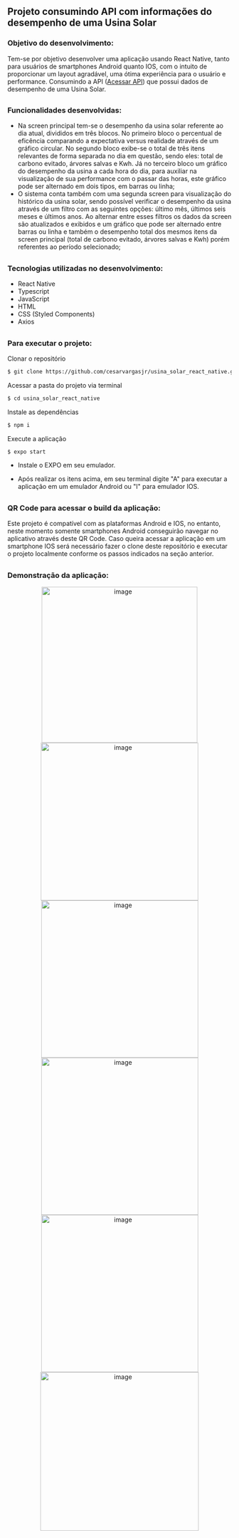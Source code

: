 ## Projeto consumindo API com informações do desempenho de uma Usina Solar

### Objetivo do desenvolvimento:

Tem-se por objetivo desenvolver uma aplicação usando React Native, tanto para usuários de smartphones Android quanto IOS, com o intuito de proporcionar um layout agradável, uma ótima experiência para o usuário e performance. Consumindo a API ([Acessar API](https://y-plants-api.bravedesert-7b0b5672.westus2.azurecontainerapps.io/plant/generation)) que possui dados de desempenho de uma Usina Solar.

##

### Funcionalidades desenvolvidas:

- Na screen principal tem-se o desempenho da usina solar referente ao dia atual, divididos em três blocos. No primeiro bloco o percentual de eficência comparando a expectativa versus realidade através de um gráfico circular. No segundo bloco exibe-se o total de três itens relevantes de forma separada no dia em questão, sendo eles: total de carbono evitado, árvores salvas e Kwh. Já no terceiro bloco um gráfico do desempenho da usina a cada hora do dia, para auxiliar na visualização de sua performance com o passar das horas, este gráfico pode ser alternado em dois tipos, em barras ou linha;
- O sistema conta também com uma segunda screen para visualização do histórico da usina solar, sendo possível verificar o desempenho da usina através de um filtro com as seguintes opções: último mês, últimos seis meses e últimos anos. Ao alternar entre esses filtros os dados da screen são atualizados e exibidos e um gráfico que pode ser alternado entre barras ou linha e também o desempenho total dos mesmos itens da screen principal (total de carbono evitado, árvores salvas e Kwh) porém referentes ao período selecionado;

##

### Tecnologias utilizadas no desenvolvimento:

- React Native
- Typescript
- JavaScript
- HTML
- CSS (Styled Components)
- Axios

##

### Para executar o projeto:

Clonar o repositório

```bash
$ git clone https://github.com/cesarvargasjr/usina_solar_react_native.git
```

Acessar a pasta do projeto via terminal

```bash
$ cd usina_solar_react_native
```

Instale as dependências

```bash
$ npm i
```

Execute a aplicação

```bash
$ expo start
```

- Instale o EXPO em seu emulador.

- Após realizar os itens acima, em seu terminal digite "A" para executar a aplicação em um emulador Android ou "I" para emulador IOS.

##

### QR Code para acessar o build da aplicação:

Este projeto é compatível com as plataformas Android e IOS, no entanto, neste momento somente smartphones Android conseguirão navegar no aplicativo através deste QR Code. Caso queira acessar a aplicação em um smartphone IOS será necessário fazer o clone deste repositório e executar o projeto localmente conforme os passos indicados na seção anterior.

<p align="center">

</p>

##

### Demonstração da aplicação:

<p align="center">

<img width="350" alt="image" src="https://github.com/cesarvargasjr/usina_solar_react_native/assets/72532360/9b456317-97e0-4173-acd5-50545aa78a43">

<img width="354" alt="image" src="https://github.com/cesarvargasjr/usina_solar_react_native/assets/72532360/df4a2e20-6081-4fd6-a5b6-0b6211ccc71a">

<img width="353" alt="image" src="https://github.com/cesarvargasjr/usina_solar_react_native/assets/72532360/e697cbc1-5f03-4494-97c6-6ebd930fecad">

<img width="353" alt="image" src="https://github.com/cesarvargasjr/usina_solar_react_native/assets/72532360/d5bc9ac7-0641-4f7e-8407-b7140416379e">

<img width="353" alt="image" src="https://github.com/cesarvargasjr/usina_solar_react_native/assets/72532360/d7d57370-3cf0-4ee6-ad3f-b4b2ee00cb2a">

<img width="356" alt="image" src="https://github.com/cesarvargasjr/usina_solar_react_native/assets/72532360/493f4654-3e70-4ce1-a290-630d9a8a08e7">

</p>
